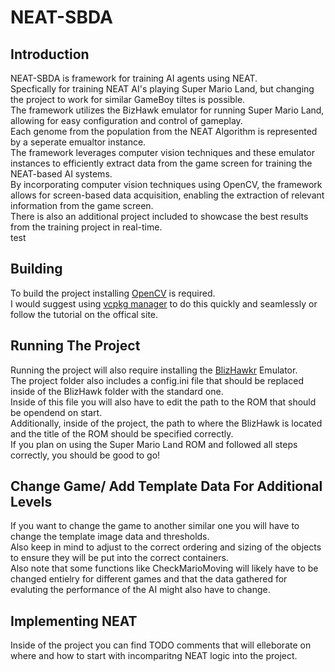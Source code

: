 # NEAT-SBDA
## Introduction
NEAT-SBDA is framework for training AI agents using NEAT. <br/>
Specfically for training NEAT AI's playing Super Mario Land, but changing the project to work for similar GameBoy tiltes is possible. <br/>
The framework utilizes the BizHawk emulator for running Super Mario Land, allowing for easy configuration and control of gameplay. <br/>
Each genome from the population from the NEAT Algorithm is represented by a seperate emualtor instance. <br/>
The framework leverages computer vision techniques and these emulator instances to efficiently extract data from the game screen for training the NEAT-based AI systems. <br/>
By incorporating computer vision techniques using OpenCV, the framework allows for screen-based data acquisition, enabling the extraction of relevant information from the game screen. <br/>
There is also an additional project included to showcase the best results from the training project in real-time. <br/>
test <br/>
## Building
To build the project installing <a href="https://opencv.org/" target="_blank">OpenCV</a> is required. <br/>
I would suggest using <a href="https://vcpkg.io/en/" target="_blank">vcpkg manager</a> to do this quickly and seamlessly or follow the tutorial on the offical site.  <br/>
## Running The Project
Running the project will also require installing the <a href="https://tasvideos.org/BizHawk" target="_blank">BlizHawkr</a> Emulator. <br/>
The project folder also includes a config.ini file that should be replaced inside of the BlizHawk folder with the standard one. <br/>
Inside of this file you will also have to edit the path to the ROM that should be opendend on start. <br/>
Additionally, inside of the project, the path to where the BlizHawk is located and the title of the ROM should be specified correctly. <br/>
If you plan on using the Super Mario Land ROM and followed all steps correctly, you should be good to go! <br/>
## Change Game/ Add Template Data For Additional Levels
If you want to change the game to another similar one you will have to change the template image data and thresholds. <br/>
Also keep in mind to adjust to the correct ordering and sizing of the objects to ensure they will be put into the correct containers. <br/>
Also note that some functions like CheckMarioMoving will likely have to be changed entielry for different games and that the data gathered for evaluting the performance of the AI might also have to change. <br/>
## Implementing NEAT
Inside of the project you can find TODO comments that will elleborate on where and how to start with incomparitng NEAT logic into the project. 

